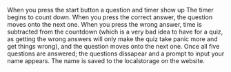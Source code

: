 When you press the start button a question and timer show up
The timer begins to count down.
When you press the correct answer, the question moves onto the next one.
When you press the wrong answer, time is subtracted from the countdown (which is a very bad idea to have for a quiz, as getting the wrong answers will only make the quiz take panic more and get things wrong), and the question moves onto the next one.
Once all five questions are answered; the questions dissapear and a prompt to input your name appears.
The name is saved to the localstorage on the website.